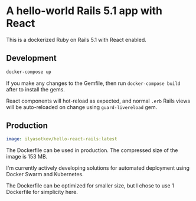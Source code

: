 # A hello-world Rails 5.1 app with React

This is a dockerized Ruby on Rails 5.1 with React enabled.

## Development

```sh
docker-compose up
```

If you make any changes to the Gemfile, then run `docker-compose build` after to install the gems.

React components will hot-reload as expected, and normal `.erb` Rails views will be auto-reloaded on change using `guard-livereload` gem.

## Production

```yaml
image: ilyasotkov/hello-react-rails:latest
```

The Dockerfile can be used in production. The compressed size of the image is 153 MB.

I'm currently actively developing solutions for automated deployment using Docker Swarm and Kubernetes.

The Dockerfile can be optimized for smaller size, but I chose to use 1 Dockerfile for simplicity here.

